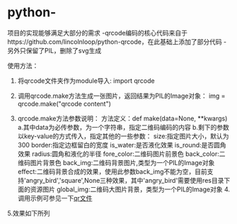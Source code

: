 # python-
项目的实现能够满足大部分的需求
-qrcode编码的核心代码来自于https://github.com/lincolnloop/python-qrcode，在此基础上添加了部分代码
-另外只保留了PIL，删除了svg生成

使用方法：
1. 将qrcode文件夹作为module导入:
   import qrcode

2. 调用qrcode.make方法生成一张图片，返回结果为PIL的Image对象：
   img = qrcode.make("qrcode content")

3. qrcode.make方法参数说明：
   方法定义：def make(data=None, **kwargs)
   a.其中data为必传参数，为一个字符串，指定二维码编码的内容
   b.剩下的参数以key-value的方式传入，指定其他的一些参数：
     size:指定图片大小，默认为300
     border:指定边框留白的宽度
     is_water:是否液化效果
     is_round:是否圆角效果
     radius:圆角和液化的半径
     fore_color:二维码图片前景色
     back_color:二维码图片背景色
     back_img:二维码背景图片,类型为一个PIL的Image对象
     effect:二维码背景合成的效果，使用此参数back_img不能为空，目前支持'angry_bird','square',None三种效果，其中'angry_bird'需要使用res目录下面的资源图片
     global_img:二维码大图片背景，类型为一个PIL的Image对象
4.调用示例可参见一下[qr文件](https://github.com/Tinker-S/qrcode-encode/blob/master/qr)

5.效果如下所列

